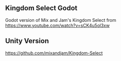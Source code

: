 ## Kingdom Select Godot
Godot version of Mix and Jam's Kingdom Select from https://www.youtube.com/watch?v=sCK4u5ol3xw

## Unity Version

https://github.com/mixandjam/Kingdom-Select
